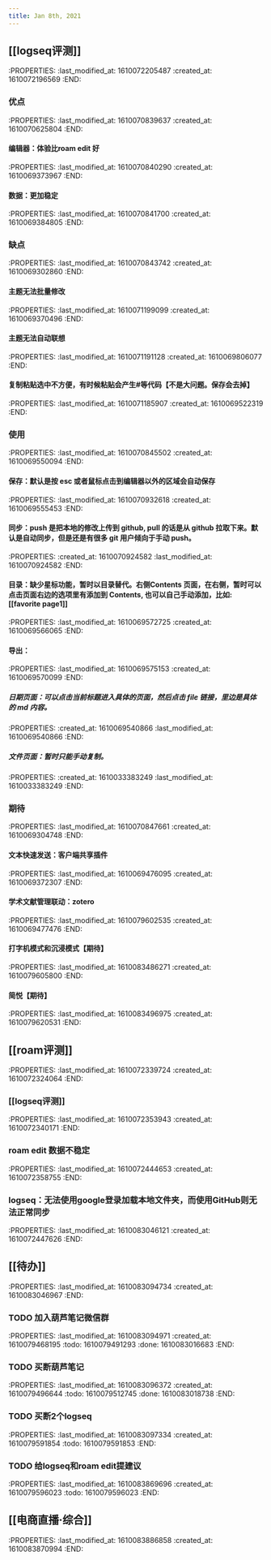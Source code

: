 ```yaml
---
title: Jan 8th, 2021
---
```


## [[logseq评测]]
:PROPERTIES:
:last_modified_at: 1610072205487
:created_at: 1610072196569
:END:
### 优点
:PROPERTIES:
:last_modified_at: 1610070839637
:created_at: 1610070625804
:END:
#### 编辑器：体验比roam edit 好
:PROPERTIES:
:last_modified_at: 1610070840290
:created_at: 1610069373967
:END:
#### 数据：更加稳定
:PROPERTIES:
:last_modified_at: 1610070841700
:created_at: 1610069384805
:END:
### 缺点
:PROPERTIES:
:last_modified_at: 1610070843742
:created_at: 1610069302860
:END:
#### 主题无法批量修改
:PROPERTIES:
:last_modified_at: 1610071199099
:created_at: 1610069370496
:END:
#### 主题无法自动联想
:PROPERTIES:
:last_modified_at: 1610071191128
:created_at: 1610069806077
:END:
#### 复制粘贴选中不方便，有时候粘贴会产生#等代码【不是大问题。保存会去掉】
:PROPERTIES:
:last_modified_at: 1610071185907
:created_at: 1610069522319
:END:
### 使用
:PROPERTIES:
:last_modified_at: 1610070845502
:created_at: 1610069550094
:END:
#### 保存：默认是按 esc 或者鼠标点击到编辑器以外的区域会自动保存
:PROPERTIES:
:last_modified_at: 1610070932618
:created_at: 1610069555453
:END:
#### 同步：push 是把本地的修改上传到 github, pull 的话是从 github 拉取下来。默认是自动同步，但是还是有很多 git 用户倾向于手动 push。
:PROPERTIES:
:created_at: 1610070924582
:last_modified_at: 1610070924582
:END:
#### 目录：缺少星标功能，暂时以目录替代。右侧Contents 页面，在右侧，暂时可以点击页面右边的选项里有添加到 Contents, 也可以自己手动添加，比如:[[favorite page1]]
:PROPERTIES:
:last_modified_at: 1610069572725
:created_at: 1610069566065
:END:
#### 导出：
:PROPERTIES:
:last_modified_at: 1610069575153
:created_at: 1610069570099
:END:
##### 日期页面：可以点击当前标题进入具体的页面，然后点击 file 链接，里边是具体的 md 内容。
:PROPERTIES:
:created_at: 1610069540866
:last_modified_at: 1610069540866
:END:
##### 文件页面：暂时只能手动复制。
:PROPERTIES:
:created_at: 1610033383249
:last_modified_at: 1610033383249
:END:
### 期待
:PROPERTIES:
:last_modified_at: 1610070847661
:created_at: 1610069304748
:END:
#### 文本快速发送：客户端共享插件
:PROPERTIES:
:last_modified_at: 1610069476095
:created_at: 1610069372307
:END:
#### 学术文献管理联动：zotero
:PROPERTIES:
:last_modified_at: 1610079602535
:created_at: 1610069477476
:END:
#### 打字机模式和沉浸模式【期待】
:PROPERTIES:
:last_modified_at: 1610083486271
:created_at: 1610079605800
:END:
#### 简悦【期待】
:PROPERTIES:
:last_modified_at: 1610083496975
:created_at: 1610079620531
:END:
## [[roam评测]]
:PROPERTIES:
:last_modified_at: 1610072339724
:created_at: 1610072324064
:END:
### [[logseq评测]]
:PROPERTIES:
:last_modified_at: 1610072353943
:created_at: 1610072340171
:END:
### roam edit 数据不稳定
:PROPERTIES:
:last_modified_at: 1610072444653
:created_at: 1610072358755
:END:
### logseq：无法使用google登录加载本地文件夹，而使用GitHub则无法正常同步
:PROPERTIES:
:last_modified_at: 1610083046121
:created_at: 1610072447626
:END:
## [[待办]] 
:PROPERTIES:
:last_modified_at: 1610083094734
:created_at: 1610083046967
:END:
### TODO 加入葫芦笔记微信群
:PROPERTIES:
:last_modified_at: 1610083094971
:created_at: 1610079468195
:todo: 1610079491293
:done: 1610083016683
:END:
### TODO  买断葫芦笔记
:PROPERTIES:
:last_modified_at: 1610083096372
:created_at: 1610079496644
:todo: 1610079512745
:done: 1610083018738
:END:
### TODO  买断2个logseq
:PROPERTIES:
:last_modified_at: 1610083097334
:created_at: 1610079591854
:todo: 1610079591853
:END:
### TODO 给logseq和roam edit提建议
:PROPERTIES:
:last_modified_at: 1610083869696
:created_at: 1610079596023
:todo: 1610079596023
:END:
## [[电商直播·综合]] 
:PROPERTIES:
:last_modified_at: 1610083886858
:created_at: 1610083870994
:END:
